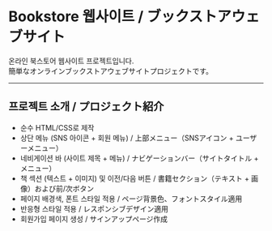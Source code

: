 # Bookstore 웹사이트 / ブックストアウェブサイト

온라인 북스토어 웹사이트 프로젝트입니다.  
簡単なオンラインブックストアウェブサイトプロジェクトです。

---

## 프로젝트 소개 / プロジェクト紹介

- 순수 HTML/CSS로 제작
- 상단 메뉴 (SNS 아이콘 + 회원 메뉴) / 上部メニュー（SNSアイコン + ユーザーメニュー）
- 네비게이션 바 (사이트 제목 + 메뉴) / ナビゲーションバー（サイトタイトル + メニュー）
- 책 섹션 (텍스트 + 이미지) 및 이전/다음 버튼 / 書籍セクション（テキスト + 画像）および前/次ボタン
- 페이지 배경색, 폰트 스타일 적용 / ページ背景色、フォントスタイル適用
- 반응형 스타일 적용 / レスポンシブデザイン適用
- 회원가입 페이지 생성 / サインアップページ作成


